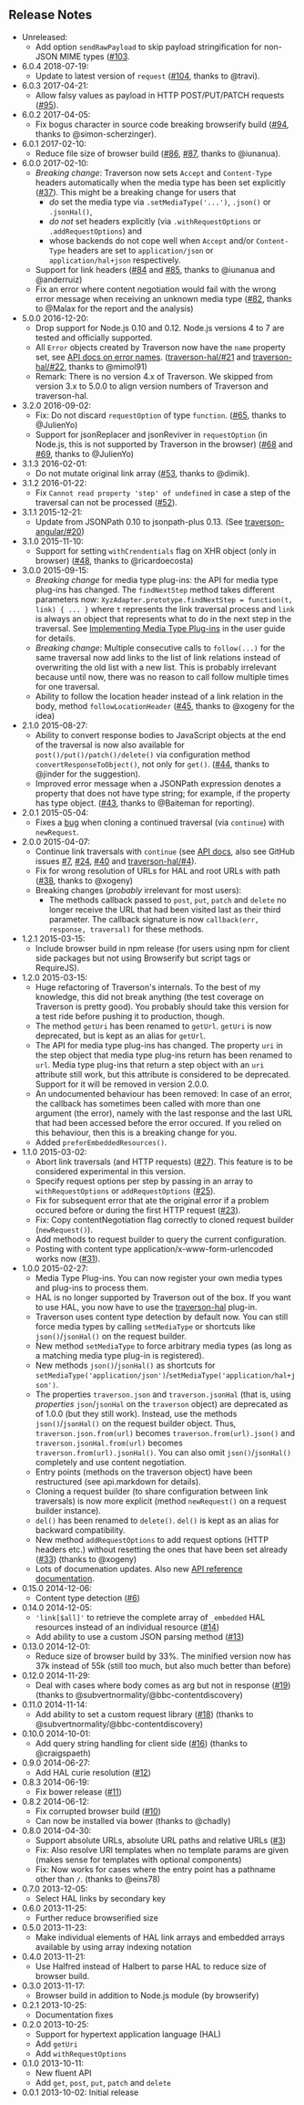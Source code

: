 Release Notes
-------------

* Unreleased:
    * Add option `sendRawPayload` to skip payload stringification for non-JSON MIME types ([#103](https://github.com/traverson/traverson/issues/103).
* 6.0.4 2018-07-19:
    * Update to latest version of `request` ([#104](https://github.com/traverson/traverson/pull/104), thanks to @travi).
* 6.0.3 2017-04-21:
    * Allow falsy values as payload in HTTP POST/PUT/PATCH requests ([#95](https://github.com/traverson/traverson/issues/95)).
* 6.0.2 2017-04-05:
    * Fix bogus character in source code breaking browserify build ([#94](https://github.com/traverson/traverson/pull/94), thanks to @simon-scherzinger).
* 6.0.1 2017-02-10:
    * Reduce file size of browser build ([#86](https://github.com/traverson/traverson/pull/86), [#87](https://github.com/traverson/traverson/pull/87), thanks to @iunanua).
* 6.0.0 2017-02-10:
    * *Breaking change*: Traverson now sets `Accept` and `Content-Type` headers automatically when the media type has been set explicitly ([#37](https://github.com/traverson/traverson/issues/37)). This might be a breaking change for users that
        * *do* set the media type via `.setMediaType('...')`, `.json()` or `.jsonHal()`,
        * *do not* set headers explicitly (via `.withRequestOptions` or `.addRequestOptions`) and
        * whose backends do not cope well when `Accept` and/or `Content-Type` headers are set to `application/json` or `application/hal+json` respectively.
    * Support for link headers ([#84](https://github.com/traverson/traverson/issues/84) and [#85](https://github.com/traverson/traverson/pull/85), thanks to @iunanua and @anderruiz)
    * Fix an error where content negotiation would fail with the wrong error message when receiving an unknown media type ([#82](https://github.com/traverson/traverson/issues/82), thanks to @Malax for the report and the analysis)
* 5.0.0 2016-12-20:
    * Drop support for Node.js 0.10 and 0.12. Node.js versions 4 to 7 are tested and officially supported.
    * All `Error` objects created by Traverson now have the `name` property set, see [API docs on error names](https://github.com/traverson/traverson/blob/master/api.markdown#traverson-errors). ([traverson-hal/#21](https://github.com/traverson/traverson-hal/issues/21) and [traverson-hal/#22](https://github.com/traverson/traverson-hal/issues/22), thanks to @mimol91)
    * Remark: There is no version 4.x of Traverson. We skipped from version 3.x to 5.0.0 to align version numbers of Traverson and traverson-hal.
* 3.2.0 2016-09-02:
    * Fix: Do not discard `requestOption` of type `function`.
      ([#65](https://github.com/traverson/traverson/issues/65), thanks to @JulienYo)
    * Support for jsonReplacer and jsonReviver in `requestOption` (in Node.js, this is not supported by Traverson in the browser)
      ([#68](https://github.com/traverson/traverson/issues/68) and
       [#69](https://github.com/traverson/traverson/issues/69),
       thanks to @JulienYo)
* 3.1.3 2016-02-01:
    * Do not mutate original link array ([#53](https://github.com/traverson/traverson/issues/53), thanks to @dimik).
* 3.1.2 2016-01-22:
    * Fix `Cannot read property 'step' of undefined` in case a step of the traversal can not be processed ([#52](https://github.com/traverson/traverson/issues/52)).
* 3.1.1 2015-12-21:
    * Update from JSONPath 0.10 to jsonpath-plus 0.13. (See [traverson-angular/#20](https://github.com/traverson/traverson-angular/issues/20))
* 3.1.0 2015-11-10:
    * Support for setting `withCrendentials` flag on XHR object (only in browser) ([#48](https://github.com/traverson/traverson/issues/48), thanks to @ricardoecosta)
* 3.0.0 2015-09-15:
    * *Breaking change* for media type plug-ins: the API for media type plug-ins has changed. The `findNextStep` method takes different parameters now:
    `XyzAdapter.prototype.findNextStep = function(t, link) { ... }` where `t` represents the link traversal process and `link` is always an object that represents what to do in the next step in the traversal. See [Implementing Media Type Plug-ins](https://github.com/traverson/traverson/blob/master/user-guide.markdown#implementing-media-type-plug-ins) in the user guide for details.
    * *Breaking change*: Multiple consecutive calls to `follow(...)` for the same traversal now add links to the list of link relations instead of overwriting the old list with a new list. This is probably irrelevant because until now, there was no reason to call follow multiple times for one traversal.
    * Ability to follow the location header instead of a link relation in the body, method `followLocationHeader` ([#45](https://github.com/traverson/traverson/issues/45), thanks to @xogeny for the idea)
* 2.1.0 2015-08-27:
    * Ability to convert response bodies to JavaScript objects at the end of the traversal is now also available for `post()/put()/patch()/delete()` via configuration method `convertResponseToObject()`, not only for `get()`. ([#44](https://github.com/traverson/traverson/issues/44), thanks to @jinder for the suggestion).
    * Improved error message when a JSONPath expression denotes a property that does not have type string; for example, if the property has type object. ([#43](https://github.com/traverson/traverson/issues/43), thanks to @Baiteman for reporting).
* 2.0.1 2015-05-04:
    * Fixes a [bug](https://github.com/traverson/traverson-angular/issues/11) when cloning a continued traversal (via `continue`) with `newRequest`.
* 2.0.0 2015-04-07:
    * Continue link traversals with `continue` (see [API docs](https://github.com/traverson/traverson/blob/master/api.markdown#traversal-continue), also see GitHub issues [#7](https://github.com/traverson/traverson/issues/7), [#24](https://github.com/traverson/traverson/issues/24), [#40](https://github.com/traverson/traverson/issues/40) and [traverson-hal/#4](https://github.com/traverson/traverson-hal/issues/4)).
    * Fix for wrong resolution of URLs for HAL and root URLs with path ([#38](https://github.com/traverson/traverson/issues/38), thanks to @xogeny)
    * Breaking changes (_probably_ irrelevant for most users):
        * The methods callback passed to `post`, `put`, `patch` and `delete` no longer receive the URL that had been visited last as their third parameter. The callback signature is now `callback(err, response, traversal)` for these methods.
* 1.2.1 2015-03-15:
    * Include browser build in npm release (for users using npm for client side packages but not using Browserify but script tags or RequireJS).
* 1.2.0 2015-03-15:
    * Huge refactoring of Traverson's internals. To the best of my knowledge, this did not break anything (the test coverage on Traverson is pretty good). You probably should take this version for a test ride before pushing it to production, though.
    * The method `getUri` has been renamed to `getUrl`. `getUri` is now deprecated, but is kept as an alias for `getUrl`.
    * The API for media type plug-ins has changed. The property `uri` in the step object that media type plug-ins return has been renamed to `url`. Media type plug-ins that return a step object with an `uri` attribute still work, but this attribute is considered to be deprecated. Support for it will be removed in version 2.0.0.
    * An undocumented behaviour has been removed: In case of an error, the callback has sometimes been called with more than one argument (the error), namely with the last response and the last URL that had been accessed before the error occured. If you relied on this behaviour, then this is a breaking change for you.
    * Added `preferEmbeddedResources()`.
* 1.1.0 2015-03-02:
    * Abort link traversals (and HTTP requests) ([#27](https://github.com/traverson/traverson/issues/27)). This feature is to be considered experimental in this version.
    * Specify request options per step by passing in an array to `withRequestOptions` or `addRequestOptions` ([#25](https://github.com/traverson/traverson/issues/25)).
    * Fix for subsequent error that ate the original error if a problem occured before or during the first HTTP request ([#23](https://github.com/traverson/traverson/issues/23)).
    * Fix: Copy contentNegotiation flag correctly to cloned request builder (`newRequest()`).
    * Add methods to request builder to query the current configuration.
    * Posting with content type application/x-www-form-urlencoded works now ([#31](https://github.com/traverson/traverson/issues/31)).
* 1.0.0 2015-02-27:
    * Media Type Plug-ins. You can now register your own media types and plug-ins to process them.
    * HAL is no longer supported by Traverson out of the box. If you want to use HAL, you now have to use the [traverson-hal](https://github.com/traverson/traverson-hal) plug-in.
    * Traverson uses content type detection by default now. You can still force media types by calling `setMediaType` or shortcuts like `json()`/`jsonHal()` on the request builder.
    * New method `setMediaType` to force arbitrary media types (as long as a matching media type plug-in is registered).
    * New methods `json()`/`jsonHal()` as shortcuts for `setMediaType('application/json')`/`setMediaType('application/hal+json')`.
    * The properties `traverson.json` and `traverson.jsonHal` (that is, using *properties* `json`/`jsonHal` on the `traverson` object) are deprecated as of 1.0.0 (but they still work). Instead, use the methods `json()`/`jsonHal()` on the request builder object. Thus, `traverson.json.from(url)` becomes `traverson.from(url).json()` and `traverson.jsonHal.from(url)` becomes `traverson.from(url).jsonHal()`. You can also omit `json()`/`jsonHal()` completely and use content negotiation.
    * Entry points (methods on the traverson object) have been restructured (see api.markdown for details).
    * Cloning a request builder (to share configuration between link traversals) is now more explicit (method `newRequest()` on a request builder instance).
    * `del()` has been renamed to `delete()`. `del()` is kept as an alias for backward compatibility.
    * New method `addRequestOptions` to add request options (HTTP headers etc.) without resetting the ones that have been set already ([#33](https://github.com/traverson/traverson/issues/33)) (thanks to @xogeny)
    * Lots of documenation updates. Also new [API reference documentation](https://github.com/traverson/traverson/blob/master/api.markdown).
* 0.15.0 2014-12-06:
    * Content type detection ([#6](https://github.com/traverson/traverson/issues/6))
* 0.14.0 2014-12-05:
    * `'link[$all]'` to retrieve the complete array of `_embedded` HAL resources instead of an individual resource ([#14](https://github.com/traverson/traverson/issues/14))
    * Add ability to use a custom JSON parsing method ([#13](https://github.com/traverson/traverson/issues/13))
* 0.13.0 2014-12-01:
    * Reduce size of browser build by 33%. The minified version now has 37k instead of 55k (still too much, but also much better than before)
* 0.12.0 2014-11-29:
    * Deal with cases where body comes as arg but not in response ([#19](https://github.com/traverson/traverson/issues/19)) (thanks to @subvertnormality/@bbc-contentdiscovery)
* 0.11.0 2014-11-14:
    * Add ability to set a custom request library ([#18](https://github.com/traverson/traverson/issues/18)) (thanks to @subvertnormality/@bbc-contentdiscovery)
* 0.10.0 2014-10-01:
    * Add query string handling for client side ([#16](https://github.com/traverson/traverson/issues/16)) (thanks to @craigspaeth)
* 0.9.0 2014-06-27:
    *  Add HAL curie resolution ([#12](https://github.com/traverson/traverson/issues/12))
* 0.8.3 2014-06-19:
    * Fix bower release ([#11](https://github.com/traverson/traverson/issues/11))
* 0.8.2 2014-06-12:
    * Fix corrupted browser build ([#10](https://github.com/traverson/traverson/issues/10))
    * Can now be installed via bower (thanks to @chadly)
* 0.8.0 2014-04-30:
    * Support absolute URLs, absolute URL paths and relative URLs ([#3](https://github.com/traverson/traverson/issues/3))
    * Fix: Also resolve URI templates when no template params are given (makes sense for templates with optional components)
    * Fix: Now works for cases where the entry point has a pathname other than `/`. (thanks to @eins78)
* 0.7.0 2013-12-05:
    * Select HAL links by secondary key
* 0.6.0 2013-11-25:
    * Further reduce browserified size
* 0.5.0 2013-11-23:
    * Make individual elements of HAL link arrays and embedded arrays available by using array indexing notation
* 0.4.0 2013-11-21:
    * Use Halfred instead of Halbert to parse HAL to reduce size of browser build.
* 0.3.0 2013-11-17:
    * Browser build in addition to Node.js module (by browserify)
* 0.2.1 2013-10-25:
    * Documentation fixes
* 0.2.0 2013-10-25:
    * Support for hypertext application language (HAL)
    * Add `getUri`
    * Add `withRequestOptions`
* 0.1.0 2013-10-11:
    * New fluent API
    * Add `get`, `post`, `put`, `patch` and `delete`
* 0.0.1 2013-10-02: Initial release
